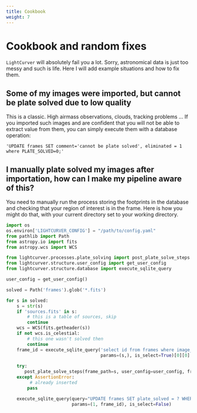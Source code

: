 ```yaml
---
title: Cookbook
weight: 7
---
```

# Cookbook and random fixes

`LightCurver` will absolutely fail you a lot. Sorry, astronomical data is just too messy and such is life.
Here I will add example situations and how to fix them.

## Some of my images were imported, but cannot be plate solved due to low quality
This is a classic. High airmass observations, clouds, tracking problems ...
If you imported such images and are confident that you will not be able to extract value from them, you can 
simply execute them with a database operation:
````sqlite3
'UPDATE frames SET comment='cannot be plate solved', eliminated = 1 where PLATE_SOLVED=0;'
````
## I manually plate solved my images after importation, how can I make my pipeline aware of this?
You need to manually run the process storing the footprints in the database and checking that your region of interest
is in the frame.
Here is how you might do that, with your current directory set to your working directory.
```python
import os
os.environ['LIGHTCURVER_CONFIG'] = "/path/to/config.yaml"
from pathlib import Path
from astropy.io import fits
from astropy.wcs import WCS

from lightcurver.processes.plate_solving import post_plate_solve_steps
from lightcurver.structure.user_config import get_user_config
from lightcurver.structure.database import execute_sqlite_query

user_config = get_user_config()

solved = Path('frames').glob('*.fits')

for s in solved:
    s = str(s)
    if 'sources.fits' in s:
        # this is a table of sources, skip
        continue
    wcs = WCS(fits.getheader(s))
    if not wcs.is_celestial:
        # this one wasn't solved then
        continue
    frame_id = execute_sqlite_query('select id from frames where image_relpath = ?', 
                                    params=(s,), is_select=True)[0][0]
    
    try:
       post_plate_solve_steps(frame_path=s, user_config=user_config, frame_id=frame_id)
    except AssertionError:
         # already inserted
        pass

    execute_sqlite_query(query="UPDATE frames SET plate_solved = ? WHERE id = ?",
                         params=(1, frame_id), is_select=False)
```
